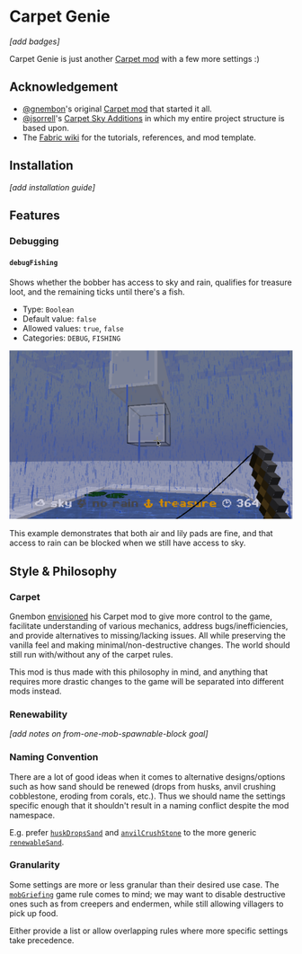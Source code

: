 # Carpet Genie

*[add badges]*

Carpet Genie is just another [Carpet mod](https://github.com/gnembon/fabric-carpet) with a few more settings :)

## Acknowledgement

- [@gnembon](https://github.com/gnembon)'s original [Carpet mod](https://github.com/gnembon/fabric-carpet) that started it all.
- [@jsorrell](https://github.com/jsorrell)'s [Carpet Sky Additions](https://github.com/jsorrell/CarpetSkyAdditions) in which my entire project structure is based upon.
- The [Fabric wiki](https://fabricmc.net/wiki/start) for the tutorials, references, and mod template.

## Installation

*[add installation guide]*

## Features

<!---
### Return of the Witch

Provides options to make witch farm more viable to combat the nerf from decreased world bottom and overwhelmingly more productive raid farms.

#### [WIP] `spawnFromFloorHeightmap`

Mob spawning algorithm randomly selects the y coordinate from the floor to surface + 1 instead of from world bottom to surface + 1.

- Type: `Boolean`
- Default value: `false`
- Allowed values: `true`, `false`
- Categories: `FEATURE`, `SPAWNING`

I.e. selects between bottom-most block and top-most block instead of lowest y and top-most block.

E.g. spawning platform at y -64 will have the same rate as a spawning platform at any y level in a void condition.

Affects theoretical rates for all structure spawns that are fixed above the world bottom (witch, fortress mobs, guardian, etc.).

#### [WIP] `spawnHeightmapIgnoresBedrock`

Mob spawning algorithm heightmap ignores bedrock.

- Type: `Boolean`
- Default value: `false`
- Allowed values: `true`, `false`
- Categories: `FEATURE`, `SPAWNING`

E.g. nether perimeter without the bedrock ceiling removed will have the same rate as if it were removed.

Affects both the surface and floor heightmap.

#### [WIP] `witchSwampHutMaxGroupSize`

Sets the maximum pack spawning group size for witches in swamp hut.

- Type: `Integer`
- Default value: `1`
- Allowed values: `1`, `2`, `3`, `4`
- Categories: `FEATURE`, `SPAWNING`

Does not affect the maximum group size for witches spawning in other environments (e.g. general mob spawning in the overworld).

### Anvil Mechanics

Decouples the enchantment display order from the maximum level cap while still keeping an incentive to enchant optimally anvil-use-wise.

#### [WIP] `enchantmentCostsCountTowardsLevelCap`

Enchantment costs still exist but does not contribute to the maximum level cap when using an anvil.

- Type: `Boolean`
- Default value: `true`
- Allowed values: `true`, `false`
- Categories: `FEATURE`, `SURVIVAL`

E.g. if we represent enchanting operations as a binary tree where a node is a result of combining the left (target) and right (sacrifice) children, we are still encouraged to keep the tree height small due to the level cap. But we are free to re-arrange the leaf nodes without the enchantment cost changes contributing to the level cap.

#### [WIP] `upgradingEnchantmentsDoesNotIncreaseAnvilUse`

Anvil operations that only results in upgrading the enchantment levels on the target do not increase the anvil use.

- Type: `Boolean`
- Default value: `false`
- Allowed values: `true`, `false`
- Categories: `FEATURE`, `SURVIVAL`

E.g. adding a 0 anvil use unbreaking 2 book (sacrifice) to a 1 anvil use mending and unbreaking 2 book (target) results in 1 anvil use (instead of 2) mending and unbreaking 3 book since it only upgrades.

-->

### Debugging

#### `debugFishing`

Shows whether the bobber has access to sky and rain, qualifies for treasure loot, and the remaining ticks until there's a fish.

- Type: `Boolean`
- Default value: `false`
- Allowed values: `true`, `false`
- Categories: `DEBUG`, `FISHING`

![screenshot example of debugFishing](doc/debug/debug_fishing_example.png)

This example demonstrates that both air and lily pads are fine, and that access to rain can be blocked when we still have access to sky.

## Style & Philosophy

### Carpet

Gnembon [envisioned](https://www.youtube.com/watch?v=Lt-ooRGpLz4) his Carpet mod to
give more control to the game,
facilitate understanding of various mechanics,
address bugs/inefficiencies,
and provide alternatives to missing/lacking issues.
All while preserving the vanilla feel and making minimal/non-destructive changes.
The world should still run with/without any of the carpet rules.

This mod is thus made with this philosophy in mind,
and anything that requires more drastic changes to the game will be separated into different mods instead.

### Renewability

*[add notes on from-one-mob-spawnable-block goal]*

### Naming Convention

There are a lot of good ideas when it comes to alternative designs/options
such as how sand should be renewed (drops from husks, anvil crushing cobblestone, eroding from corals, etc.).
Thus we should name the settings specific enough that it shouldn't result in a naming conflict despite the mod namespace.

E.g. prefer [`huskDropsSand`](https://github.com/MultiCoreNetwork/carpet-redcraft-addons?tab=readme-ov-file#huskDropsSand) and [`anvilCrushStone`](https://gitlab.com/Ma_124/mc-anvil-crush/#anvilcrushstone) to the more generic [`renewableSand`](https://github.com/gnembon/carpet-extra?tab=readme-ov-file#renewablesand).

### Granularity

Some settings are more or less granular than their desired use case. The [`mobGriefing`](https://minecraft.wiki/w/Mobgriefing) game rule comes to mind; we may want to disable destructive ones such as from creepers and endermen, while still allowing villagers to pick up food.

Either provide a list or allow overlapping rules where more specific settings take precedence.
